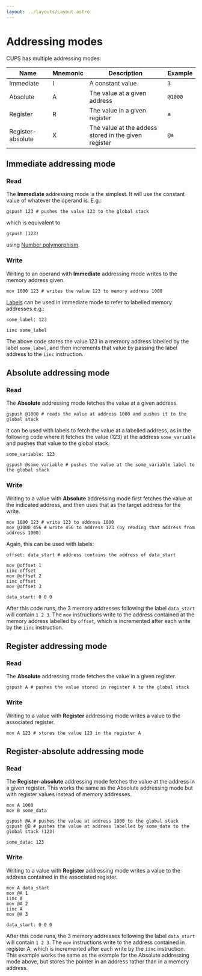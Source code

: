 ```yaml
---
layout: ../layouts/Layout.astro
---
```


# Addressing modes

CUPS has multiple addressing modes:

| Name | Mnemonic | Description | Example |
| --- | --- | --- | --- |
| Immediate | I | A constant value | `3` |
| Absolute | A | The value at a given address | `@1000` |
| Register | R | The value in a given register | `a` |
| Register-absolute | X | The value at the addess stored in the given register | `@a` |

## Immediate addressing mode

### Read

The **Immediate** addressing mode is the simplest. It will use the constant value of whatever the operand is. E.g.:

```
gspush 123 # pushes the value 123 to the global stack
```
which is equivalent to
```
gspush (123)
```
using [Number polymorphism](polymorphism).

### Write

Writing to an operand with **Immediate** addressing mode writes to the memory address given.

```
mov 1000 123 # writes the value 123 to memory address 1000
```

[Labels](labels) can be used in immediate mode to refer to labelled memory addresses e.g.:

```
some_label: 123

iinc some_label
```

The above code stores the value 123 in a memory address labelled by the label `some_label`, and then increments that value by passing the label address to the `iinc` instruction. 

## Absolute addressing mode

### Read

The **Absolute** addressing mode fetches the value at a given address.

```
gspush @1000 # reads the value at address 1000 and pushes it to the global stack
```

It can be used with labels to fetch the value at a labelled address, as in the following code where it fetches the value (123) at the address `some_variable` and pushes that value to the global stack.

```
some_variable: 123

gspush @some_variable # pushes the value at the some_variable label to the global stack
```

### Write

Writing to a value with **Absolute** addressing mode first fetches the value at the indicated address, and then uses that as the target address for the write.

```
mov 1000 123 # write 123 to address 1000
mov @1000 456 # write 456 to address 123 (by reading that address from address 1000)
```

Again, this can be used with labels:

```
offset: data_start # address contains the address of data_start

mov @offset 1
iinc offset
mov @offset 2
iinc offset
mov @offset 3

data_start: 0 0 0
```

After this code runs, the 3 memory addresses following the label `data_start` will contain `1 2 3`. The `mov` instructions write to the address contained at the memory address labelled by `offset`, which is incremented after each write by the `iinc` instruction.

## Register addressing mode

### Read

The **Absolute** addressing mode fetches the value in a given register.

```
gspush A # pushes the value stored in register A to the global stack
```

### Write

Writing to a value with **Register** addressing mode writes a value to the associated register.

```
mov A 123 # stores the value 123 in the register A
```

## Register-absolute addressing mode

### Read

The **Register-absolute** addressing mode fetches the value at the address in a given register. This works the same as the Absolute addressing mode but with register values instead of memory addresses.

```
mov A 1000
mov B some_data

gspush @A # pushes the value at address 1000 to the global stack
gspush @B # pushes the value at address labelled by some_data to the global stack (123)

some_data: 123
```

### Write

Writing to a value with **Register** addressing mode writes a value to the address contained in the associated register.

```
mov A data_start
mov @A 1
iinc A
mov @A 2
iinc A
mov @A 3

data_start: 0 0 0
```

After this code runs, the 3 memory addresses following the label `data_start` will contain `1 2 3`. The `mov` instructions write to the address contained in register A, which is incremented after each write by the `iinc` instruction. This example works the same as the example for the Absolute addressing mode above, but stores the pointer in an address rather than in a memory address.
